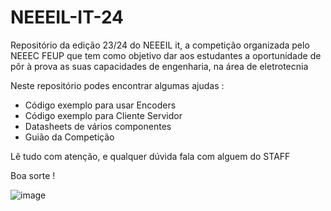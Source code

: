 # NEEEIL-IT-24

Repositório da edição 23/24 do NEEEIL it, a competição organizada pelo NEEEC FEUP que tem como objetivo dar aos estudantes a oportunidade de pôr à prova as suas capacidades de engenharia, na área de eletrotecnia

Neste repositório podes encontrar algumas ajudas :  
- Código exemplo para usar Encoders
- Código exemplo para Cliente Servidor
- Datasheets de vários componentes
- Guião da Competição

Lê tudo com atenção, e qualquer dúvida fala com alguem do STAFF 

Boa sorte ! 

![image](https://github.com/NEEECFEUP/NEEEIL-IT-24/assets/56399975/61d8c48a-290d-4ce7-a2c6-6ca2ea7a83f0)
